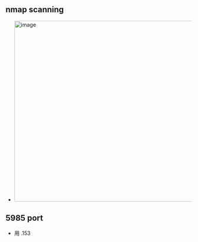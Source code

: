 ## nmap scanning
- <img width="1227" height="490" alt="image" src="https://github.com/user-attachments/assets/15a6df9d-a902-41f0-9fe8-a2e4a7b2211e" />

## 5985 port
- 用 .153


















































